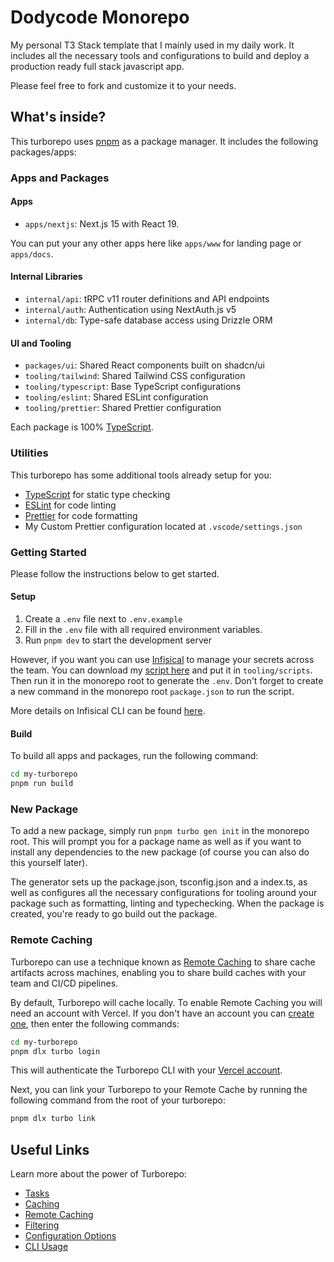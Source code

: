 # Dodycode Monorepo

My personal T3 Stack template that I mainly used in my daily work. It includes all the necessary tools and configurations to build and deploy a production ready full stack javascript app.

Please feel free to fork and customize it to your needs.

## What's inside?

This turborepo uses [pnpm](https://pnpm.io) as a package manager. It includes the following packages/apps:

### Apps and Packages

#### Apps

- `apps/nextjs`: Next.js 15 with React 19.

You can put your any other apps here like `apps/www` for landing page or `apps/docs`.

#### Internal Libraries

- `internal/api`: tRPC v11 router definitions and API endpoints
- `internal/auth`: Authentication using NextAuth.js v5
- `internal/db`: Type-safe database access using Drizzle ORM

#### UI and Tooling

- `packages/ui`: Shared React components built on shadcn/ui
- `tooling/tailwind`: Shared Tailwind CSS configuration
- `tooling/typescript`: Base TypeScript configurations
- `tooling/eslint`: Shared ESLint configuration
- `tooling/prettier`: Shared Prettier configuration

Each package is 100% [TypeScript](https://www.typescriptlang.org/).

### Utilities

This turborepo has some additional tools already setup for you:

- [TypeScript](https://www.typescriptlang.org/) for static type checking
- [ESLint](https://eslint.org/) for code linting
- [Prettier](https://prettier.io/) for code formatting
- My Custom Prettier configuration located at `.vscode/settings.json`

### Getting Started

Please follow the instructions below to get started.

#### Setup

1. Create a `.env` file next to `.env.example`
2. Fill in the `.env` file with all required environment variables.
3. Run `pnpm dev` to start the development server

However, if you want you can use [Infisical](https://infisical.com/docs/documentation/getting-started/introduction) to manage your secrets across the team. You can download my [script here](https://gist.github.com/dodycode/ae279f711795d6e9ccf787b84dedc893) and put it in `tooling/scripts`. Then run it in the monorepo root to generate the `.env`. Don't forget to create a new command in the monorepo root `package.json` to run the script.

More details on Infisical CLI can be found [here](https://infisical.com/docs/cli/usage).

#### Build

To build all apps and packages, run the following command:

```bash
cd my-turborepo
pnpm run build
```

### New Package

To add a new package, simply run `pnpm turbo gen init` in the monorepo root. This will prompt you for a package name as well as if you want to install any dependencies to the new package (of course you can also do this yourself later).

The generator sets up the package.json, tsconfig.json and a index.ts, as well as configures all the necessary configurations for tooling around your package such as formatting, linting and typechecking. When the package is created, you're ready to go build out the package.

### Remote Caching

Turborepo can use a technique known as [Remote Caching](https://turbo.build/repo/docs/core-concepts/remote-caching) to share cache artifacts across machines, enabling you to share build caches with your team and CI/CD pipelines.

By default, Turborepo will cache locally. To enable Remote Caching you will need an account with Vercel. If you don't have an account you can [create one](https://vercel.com/signup), then enter the following commands:

```bash
cd my-turborepo
pnpm dlx turbo login
```

This will authenticate the Turborepo CLI with your [Vercel account](https://vercel.com/docs/concepts/personal-accounts/overview).

Next, you can link your Turborepo to your Remote Cache by running the following command from the root of your turborepo:

```bash
pnpm dlx turbo link
```

## Useful Links

Learn more about the power of Turborepo:

- [Tasks](https://turbo.build/repo/docs/core-concepts/monorepos/running-tasks)
- [Caching](https://turbo.build/repo/docs/core-concepts/caching)
- [Remote Caching](https://turbo.build/repo/docs/core-concepts/remote-caching)
- [Filtering](https://turbo.build/repo/docs/core-concepts/monorepos/filtering)
- [Configuration Options](https://turbo.build/repo/docs/reference/configuration)
- [CLI Usage](https://turbo.build/repo/docs/reference/command-line-reference)
